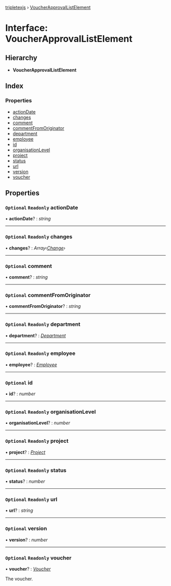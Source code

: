 [tripletexjs](../README.md) › [VoucherApprovalListElement](voucherapprovallistelement.md)

# Interface: VoucherApprovalListElement

## Hierarchy

* **VoucherApprovalListElement**

## Index

### Properties

* [actionDate](voucherapprovallistelement.md#optional-readonly-actiondate)
* [changes](voucherapprovallistelement.md#optional-readonly-changes)
* [comment](voucherapprovallistelement.md#optional-comment)
* [commentFromOriginator](voucherapprovallistelement.md#optional-commentfromoriginator)
* [department](voucherapprovallistelement.md#optional-readonly-department)
* [employee](voucherapprovallistelement.md#optional-readonly-employee)
* [id](voucherapprovallistelement.md#optional-id)
* [organisationLevel](voucherapprovallistelement.md#optional-readonly-organisationlevel)
* [project](voucherapprovallistelement.md#optional-readonly-project)
* [status](voucherapprovallistelement.md#optional-readonly-status)
* [url](voucherapprovallistelement.md#optional-readonly-url)
* [version](voucherapprovallistelement.md#optional-version)
* [voucher](voucherapprovallistelement.md#optional-readonly-voucher)

## Properties

### `Optional` `Readonly` actionDate

• **actionDate**? : *string*

___

### `Optional` `Readonly` changes

• **changes**? : *Array‹[Change](../modules/change.md)›*

___

### `Optional` comment

• **comment**? : *string*

___

### `Optional` commentFromOriginator

• **commentFromOriginator**? : *string*

___

### `Optional` `Readonly` department

• **department**? : *[Department](department.md)*

___

### `Optional` `Readonly` employee

• **employee**? : *[Employee](../modules/employee.md)*

___

### `Optional` id

• **id**? : *number*

___

### `Optional` `Readonly` organisationLevel

• **organisationLevel**? : *number*

___

### `Optional` `Readonly` project

• **project**? : *[Project](../modules/project.md)*

___

### `Optional` `Readonly` status

• **status**? : *number*

___

### `Optional` `Readonly` url

• **url**? : *string*

___

### `Optional` version

• **version**? : *number*

___

### `Optional` `Readonly` voucher

• **voucher**? : *[Voucher](voucher.md)*

The voucher.
